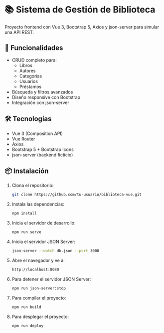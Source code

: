 # 📚 Sistema de Gestión de Biblioteca

Proyecto frontend con Vue 3, Bootstrap 5, Axios y json-server para simular una API REST.

## 🚀 Funcionalidades

- CRUD completo para:
  - Libros
  - Autores
  - Categorías
  - Usuarios
  - Préstamos
- Búsqueda y filtros avanzados
- Diseño responsive con Bootstrap
- Integración con json-server

## 🛠️ Tecnologías

- Vue 3 (Composition API)
- Vue Router
- Axios
- Bootstrap 5 + Bootstrap Icons
- json-server (backend ficticio)

## 📦 Instalación

1. Clona el repositorio:
   ```bash
   git clone https://github.com/tu-usuario/biblioteca-vue.git

2. Instala las dependencias:
   ```bash
   npm install

3. Inicia el servidor de desarrollo:
   ```bash
   npm run serve

4. Inicia el servidor JSON Server:
   ```bash
   json-server --watch db.json --port 3000

5. Abre el navegador y ve a:
   ```bash
   http://localhost:8080

6. Para detener el servidor JSON Server:
   ```bash
   npm run json-server:stop

7. Para compilar el proyecto:
   ```bash
   npm run build

8. Para desplegar el proyecto:
   ```bash
   npm run deploy
